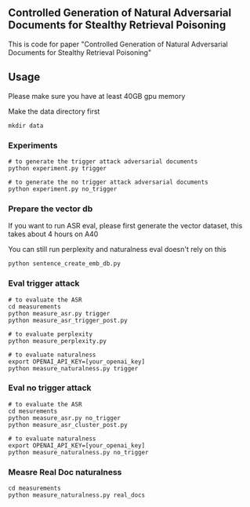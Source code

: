 ## Controlled Generation of Natural Adversarial Documents for Stealthy Retrieval Poisoning

This is code for paper "Controlled Generation of Natural Adversarial Documents for Stealthy Retrieval Poisoning"

## Usage

Please make sure you have at least 40GB gpu memory

Make the data directory first
```
mkdir data
```

### Experiments
```
# to generate the trigger attack adversarial documents
python experiment.py trigger

# to generate the no trigger attack adversarial documents
python experiment.py no_trigger
```

### Prepare the vector db
If you want to run ASR eval, please first generate the vector dataset, this takes about 4 hours on A40

You can still run perplexity and naturalness eval doesn't rely on this
```
python sentence_create_emb_db.py
```

### Eval trigger attack

```
# to evaluate the ASR
cd measurements
python measure_asr.py trigger
python measure_asr_trigger_post.py

# to evaluate perplexity
python measure_perplexity.py

# to evaluate naturalness
export OPENAI_API_KEY=[your_openai_key]
python measure_naturalness.py trigger
```

### Eval no trigger attack
```
# to evaluate the ASR
cd mesurements
python measure_asr.py no_trigger
python measure_asr_cluster_post.py

# to evaluate naturalness
export OPENAI_API_KEY=[your_openai_key]
python measure_naturalness.py no_trigger
```

### Measre Real Doc naturalness
```
cd measurements
python measure_naturalness.py real_docs
```